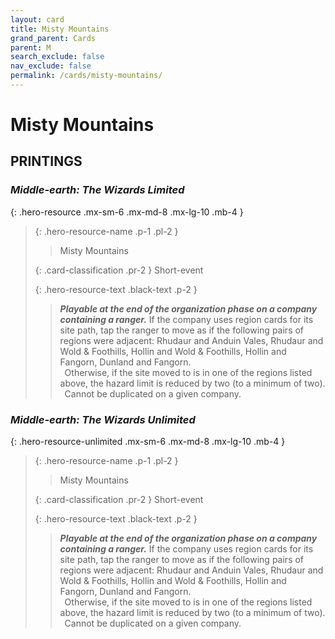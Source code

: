 ```yaml
---
layout: card
title: Misty Mountains
grand_parent: Cards
parent: M
search_exclude: false
nav_exclude: false
permalink: /cards/misty-mountains/
---
```


# Misty Mountains


## PRINTINGS


### _Middle-earth: The Wizards Limited_

{: .hero-resource .mx-sm-6 .mx-md-8 .mx-lg-10 .mb-4 }
> {: .hero-resource-name .p-1 .pl-2 }
> > <div class="card-mp"></div>
> > <div class="card-name">Misty Mountains</div>
>
> {: .card-classification .pr-2 }
> Short-event
>
> {: .hero-resource-text .black-text .p-2 }
> > ***Playable at the end of the organization phase on a company containing a ranger.*** If the company uses region cards for its site path, tap the ranger to move as if the following pairs of regions were adjacent: Rhudaur and Anduin Vales, Rhudaur and Wold & Foothills, Hollin and Wold & Foothills, Hollin and Fangorn, Dunland and Fangorn. <br>&ensp;Otherwise, if the site moved to is in one of the regions listed above, the hazard limit is reduced by two (to a minimum of two). <br>&ensp;Cannot be duplicated on a given company. 
> 

### _Middle-earth: The Wizards Unlimited_

{: .hero-resource-unlimited .mx-sm-6 .mx-md-8 .mx-lg-10 .mb-4 }
> {: .hero-resource-name .p-1 .pl-2 }
> > <div class="card-mp"></div>
> > <div class="card-name">Misty Mountains</div>
>
> {: .card-classification .pr-2 }
> Short-event
>
> {: .hero-resource-text .black-text .p-2 }
> > ***Playable at the end of the organization phase on a company containing a ranger.*** If the company uses region cards for its site path, tap the ranger to move as if the following pairs of regions were adjacent: Rhudaur and Anduin Vales, Rhudaur and Wold & Foothills, Hollin and Wold & Foothills, Hollin and Fangorn, Dunland and Fangorn. <br>&ensp;Otherwise, if the site moved to is in one of the regions listed above, the hazard limit is reduced by two (to a minimum of two). <br>&ensp;Cannot be duplicated on a given company. 
> 
